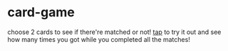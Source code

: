 # card-game
choose 2 cards to see if there're matched or not!
<a href="https://pj-huang-2.github.io/card-game/">tap</a> to try it out and see how many times you got while you completed all the matches!
